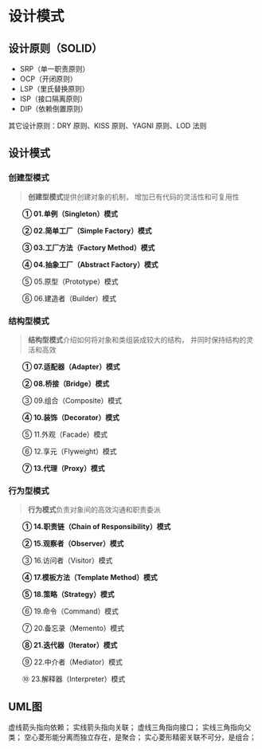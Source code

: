 # 设计模式



## 设计原则（SOLID）

+ SRP（单一职责原则）
+ OCP（开闭原则）
+ LSP（里氏替换原则）
+ ISP（接口隔离原则）
+ DIP（依赖倒置原则）

其它设计原则：DRY 原则、KISS 原则、YAGNI 原则、LOD 法则



## 设计模式

### 创建型模式

> **创建型模式**提供创建对象的机制， 增加已有代码的灵活性和可复用性

　　**① 01.单例（Singleton）模式**

　　**② 02.简单工厂（Simple Factory）模式**

　　**③ 03.工厂方法（Factory Method）模式**

　　**④ 04.抽象工厂（Abstract Factory）模式**

　　⑤ 05.原型（Prototype）模式

　　⑥ 06.建造者（Builder）模式

### 结构型模式

> **结构型模式**介绍如何将对象和类组装成较大的结构， 并同时保持结构的灵活和高效

　　**① 07.适配器（Adapter）模式**

　　**② 08.桥接（Bridge）模式**

　　③ 09.组合（Composite）模式

　　**④ 10.装饰（Decorator）模式**

　　⑤ 11.外观（Facade）模式

　　⑥ 12.享元（Flyweight）模式

　　**⑦ 13.代理（Proxy）模式**

### 行为型模式

> **行为模式**负责对象间的高效沟通和职责委派

　　**① 14.职责链（Chain of Responsibility）模式**

　　**② 15.观察者（Observer）模式**

　　③ 16.访问者（Visitor）模式

　　**④ 17.模板方法（Template Method）模式**

　　**⑤ 18.策略（Strategy）模式**

　　⑥ 19.命令（Command）模式

　　⑦ 20.备忘录（Memento）模式

　　**⑧ 21.迭代器（Iterator）模式**

　　⑨ 22.中介者（Mediator）模式

　　⑩ 23.解释器（Interpreter）模式



## UML图

虚线箭头指向依赖；
实线箭头指向关联；
虚线三角指向接口；
实线三角指向父类；
空心菱形能分离而独立存在，是聚合；
实心菱形精密关联不可分，是组合；